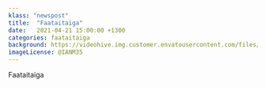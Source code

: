 ```yaml
---
klass: "newspost"
title:  "Faataitaiga"
date:   2021-04-21 15:00:00 +1300
categories: faataitaiga
background: https://videohive.img.customer.envatousercontent.com/files/241567495/SAMOA%202.jpg?auto=compress%2Cformat&fit=crop&crop=top&max-h=8000&max-w=590&s=db58e186ab5a13f9b4e70fbd847a8cd6
imageLicense: @IANM35
---
```

Faataitaiga
